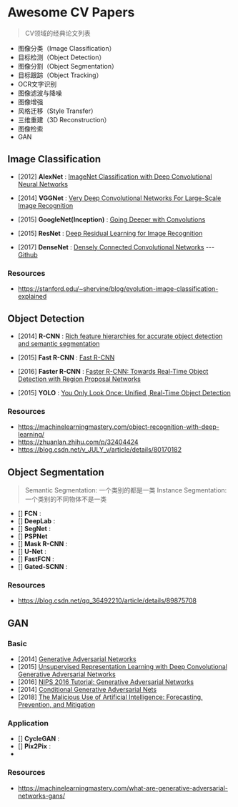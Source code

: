 # Awesome CV Papers

> CV领域的经典论文列表

- 图像分类（Image Classification）
- 目标检测（Object Detection）
- 图像分割（Object Segmentation）
- 目标跟踪（Object Tracking）
- OCR文字识别
- 图像滤波与降噪
- 图像增强
- 风格迁移（Style Transfer）
- 三维重建（3D Reconstruction）
- 图像检索
- GAN

## Image Classification

- [2012] **AlexNet** : [ImageNet Classification with Deep Convolutional Neural Networks](https://papers.nips.cc/paper/4824-imagenet-classification-with-deep-convolutional-neural-networks.pdf)

- [2014] **VGGNet** : [Very Deep Convolutional Networks For Large-Scale Image Recognition](https://arxiv.org/pdf/1409.1556.pdf)
- [2015] **GoogleNet(Inception)** : [Going Deeper with Convolutions](https://arxiv.org/abs/1409.4842)
- [2015] **ResNet** : [Deep Residual Learning for Image Recognition](https://arxiv.org/abs/1512.03385)
- [2017] **DenseNet** : [Densely Connected Convolutional Networks](https://arxiv.org/abs/1608.06993) --- [Github](https://github.com/liuzhuang13/DenseNet)

### Resources

- https://stanford.edu/~shervine/blog/evolution-image-classification-explained



## Object Detection

- [2014] **R-CNN** : [Rich feature hierarchies for accurate object detection and semantic segmentation](https://arxiv.org/abs/1311.2524)
- [2015] **Fast R-CNN** : [Fast R-CNN](https://arxiv.org/abs/1504.08083)
- [2016] **Faster R-CNN** : [Faster R-CNN: Towards Real-Time Object Detection with Region Proposal Networks](https://arxiv.org/abs/1506.01497)

- [2015] **YOLO** : [You Only Look Once: Unified, Real-Time Object Detection](https://arxiv.org/abs/1506.02640)

### Resources

- https://machinelearningmastery.com/object-recognition-with-deep-learning/
- https://zhuanlan.zhihu.com/p/32404424
- https://blog.csdn.net/v_JULY_v/article/details/80170182



## Object Segmentation

> Semantic Segmentation: 一个类别的都是一类
> Instance Segmentation: 一个类别的不同物体不是一类

- [] **FCN** : 
- [] **DeepLab** :
- [] **SegNet** :
- [] **PSPNet**
- [] **Mask R-CNN** : 
- [] **U-Net** :
- [] **FastFCN** :
- [] **Gated-SCNN** :

### Resources

- https://blog.csdn.net/qq_36492210/article/details/89875708



## GAN

### Basic

- [2014] [Generative Adversarial Networks](https://arxiv.org/abs/1406.2661)
- [2015] [Unsupervised Representation Learning with Deep Convolutional Generative Adversarial Networks](https://arxiv.org/abs/1701.00160)
- [2016] [NIPS 2016 Tutorial: Generative Adversarial Networks](https://arxiv.org/abs/1701.00160)
- [2014] [Conditional Generative Adversarial Nets](https://arxiv.org/abs/1411.1784)
- [2018] [The Malicious Use of Artificial Intelligence: Forecasting, Prevention, and Mitigation](https://arxiv.org/abs/1802.07228)

### Application

- [] **CycleGAN** : 
- [] **Pix2Pix** : 
- 

### Resources

- https://machinelearningmastery.com/what-are-generative-adversarial-networks-gans/

